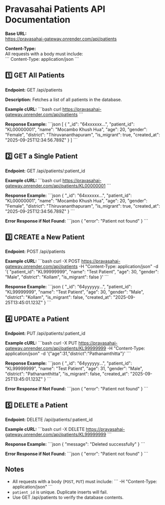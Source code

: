 
# Pravasahai Patients API Documentation

**Base URL:**  
https://pravasahai-gateway.onrender.com/api/patients

**Content-Type:**  
All requests with a body must include:  
\`\`\`
Content-Type: application/json
\`\`\`

## 1️⃣ GET All Patients

**Endpoint:** GET /api/patients

**Description:** Fetches a list of all patients in the database.

**Example cURL:**
\`\`\`bash
curl https://pravasahai-gateway.onrender.com/api/patients
\`\`\`

**Response Example:**
\`\`\`json
[
  {
    "_id": "64xxxxxx...",
    "patient_id": "KL00000001",
    "name": "Mocambo Khush Hua",
    "age": 20,
    "gender": "Female",
    "district": "Thiruvananthapuram",
    "is_migrant": true,
    "created_at": "2025-09-25T12:34:56.789Z"
  }
]
\`\`\`

## 2️⃣ GET a Single Patient

**Endpoint:** GET /api/patients/:patient_id

**Example cURL:**
\`\`\`bash
curl https://pravasahai-gateway.onrender.com/api/patients/KL00000001
\`\`\`

**Response Example:**
\`\`\`json
{
  "_id": "64xxxxxx...",
  "patient_id": "KL00000001",
  "name": "Mocambo Khush Hua",
  "age": 20,
  "gender": "Female",
  "district": "Thiruvananthapuram",
  "is_migrant": true,
  "created_at": "2025-09-25T12:34:56.789Z"
}
\`\`\`

**Error Response if Not Found:**
\`\`\`json
{ "error": "Patient not found" }
\`\`\`

## 3️⃣ CREATE a New Patient

**Endpoint:** POST /api/patients

**Example cURL:**
\`\`\`bash
curl -X POST https://pravasahai-gateway.onrender.com/api/patients -H "Content-Type: application/json" -d '{
  "patient_id": "KL99999999",
  "name": "Test Patient",
  "age": 30,
  "gender": "Male",
  "district": "Kollam",
  "is_migrant": false
}'
\`\`\`

**Response Example:**
\`\`\`json
{
  "_id": "64yyyyyy...",
  "patient_id": "KL99999999",
  "name": "Test Patient",
  "age": 30,
  "gender": "Male",
  "district": "Kollam",
  "is_migrant": false,
  "created_at": "2025-09-25T13:45:01.123Z"
}
\`\`\`

## 4️⃣ UPDATE a Patient

**Endpoint:** PUT /api/patients/:patient_id

**Example cURL:**
\`\`\`bash
curl -X PUT https://pravasahai-gateway.onrender.com/api/patients/KL99999999 -H "Content-Type: application/json" -d '{"age":31,"district":"Pathanamthitta"}'
\`\`\`

**Response Example:**
\`\`\`json
{
  "_id": "64yyyyyy...",
  "patient_id": "KL99999999",
  "name": "Test Patient",
  "age": 31,
  "gender": "Male",
  "district": "Pathanamthitta",
  "is_migrant": false,
  "created_at": "2025-09-25T13:45:01.123Z"
}
\`\`\`

**Error Response if Not Found:**
\`\`\`json
{ "error": "Patient not found" }
\`\`\`

## 5️⃣ DELETE a Patient

**Endpoint:** DELETE /api/patients/:patient_id

**Example cURL:**
\`\`\`bash
curl -X DELETE https://pravasahai-gateway.onrender.com/api/patients/KL99999999
\`\`\`

**Response Example:**
\`\`\`json
{ "message": "Deleted successfully" }
\`\`\`

**Error Response if Not Found:**
\`\`\`json
{ "error": "Patient not found" }
\`\`\`

## Notes

- All requests with a body (`POST`, `PUT`) must include:
\`\`\`
-H "Content-Type: application/json"
\`\`\`
- `patient_id` is unique. Duplicate inserts will fail.  
- Use GET /api/patients to verify the database contents.  

